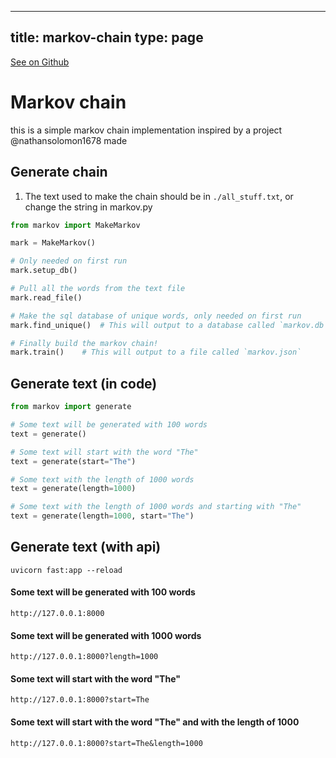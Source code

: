 
---
title: markov-chain
type: page
---

[See on Github](https://github.com/jakeroggenbuck/markov-chain/)

# Markov chain
this is a simple markov chain implementation inspired by a project @nathansolomon1678 made

## Generate chain
1. The text used to make the chain should be in `./all_stuff.txt`, or change the string in markov.py

```py
from markov import MakeMarkov

mark = MakeMarkov()

# Only needed on first run
mark.setup_db()

# Pull all the words from the text file
mark.read_file()

# Make the sql database of unique words, only needed on first run
mark.find_unique()	# This will output to a database called `markov.db`

# Finally build the markov chain!
mark.train()	# This will output to a file called `markov.json`
```

## Generate text (in code)
```py
from markov import generate

# Some text will be generated with 100 words
text = generate()

# Some text will start with the word "The"
text = generate(start="The")

# Some text with the length of 1000 words
text = generate(length=1000)

# Some text with the length of 1000 words and starting with "The"
text = generate(length=1000, start="The")
```

## Generate text (with api)
```
uvicorn fast:app --reload
```

#### Some text will be generated with 100 words
```
http://127.0.0.1:8000
```

#### Some text will be generated with 1000 words
```
http://127.0.0.1:8000?length=1000
```

#### Some text will start with the word "The"
```
http://127.0.0.1:8000?start=The
```

#### Some text will start with the word "The" and with the length of 1000
```
http://127.0.0.1:8000?start=The&length=1000
```
